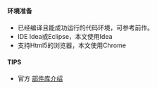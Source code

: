 #### 环境准备

- 已经编译且能成功运行的代码环境，可参考前作。
- IDE Idea或Eclipse，本文使用Idea
- 支持Html5的浏览器，本文使用Chrome



#### TIPS

- 官方 [部件库介绍](https://thingsboard.io/docs/user-guide/contribution/widgets-development/#introduction)

